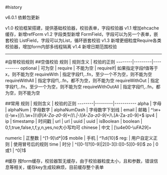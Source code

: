 #history



v6.0.1 依赖包更新

v1.0 校验框架搭建，提供基础校验器，校验表单，字段校验器
v1.1 增加ehcache缓存，新增refForm
v1.2 字段类型新增
    FormField，字段可以为另一个表单，嵌套校验
    ListField，字段可以为List，循环嵌套校验
v1.3 新增更细粒度Require各类校验器，增加form内部多线程隔离
v1.4 新增日期范围校验

---
#自带校验规则
##空值校验
规则    | 规则含义 | 校验的正则
--------|---------|-----------
optional | 可为空   |
require  | 不能为空 | 
requireIf| 如果指定字段f值等于x，则不能为空
requireWith | 指定字段f1,..fn，至少一个不为空，则不能为空
requireWithAll | 指定字段f1,..fn，都不为空，则不能为空
requireWithOut | 指定字段f1,..fn，至少一个为空，则不能为空
requireWithOutAll | 指定字段f1,..fn，都为空，则不能为空

##常用
规则    | 规则含义 | 校验的正则
--------|---------|-----------
alpha           | 字母            | 
alphaNum        | 字母数字        | 
alphaNumDash    | 字母数字下划线  | 
email           | 邮箱    | ^\\w+((-\\w+)|(\\.\\w+))*\\@[A-Za-z0-9]+((\\.|-)[A-Za-z0-9]+)*\\.[A-Za-z0-9]+$
ipv4    | ip    |
timestamp    | 时间戳 |
url    | url |
uuid    | uuid |
isBoolean | boolean | 0,1,true,false,t,f,y,n,yes,no大小写均可
chinese | 中文    | [\u4e00-\uFA29]+

numeric | 正整数  | ^[1-9]\\d*|0$
mobile  | 手机    | ^1\\d{10}$
reg:    | 用户自定义正则  |  使用冒号后的规则
time    | 时分    | ^([0-1]?[0-9]|2[0-3]):([0-5][0-9])$
zo      | 0或1    | ^0|1$


#缓存
按form缓存，校验器暂无缓存，由于校验器粒度太小，且和参数，错误信息等相关，缓存key生成较麻烦，目前缓存整个表单

